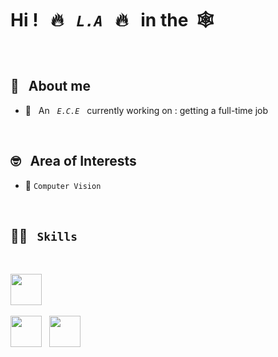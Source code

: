 # Hi ! &nbsp; 🔥 &nbsp; *`L.A`* &nbsp; 🔥 &nbsp; in the &nbsp;🕸️

&nbsp;

## 🔭 &nbsp; About me

- 🔭 &nbsp; An &nbsp; *`E.C.E`* &nbsp; currently working on : getting a full-time job

&nbsp;

## 🤓 &nbsp; Area of Interests

- 🏴 `Computer Vision`

<!-- &nbsp;

## 🕯️  &nbsp; Education

- ⛓️  &nbsp; `OpenCV` : Computer Vision : { In Progress } -->

&nbsp;

## 👨‍💻  &nbsp; `Skills`

&nbsp;
<!-- skills -->
<img height="50" width="50" src="https://avatars.githubusercontent.com/u/4673648?s=200&v=4" /> &nbsp; <!-- Arch -->
<!-- <img height="50" width="50" src="https://cdn-icons-png.flaticon.com/512/5968/5968286.png" />&nbsp; Python -->
<img height="50" width="50" src="https://www.nicepng.com/png/full/308-3084680_rust-programming-language-rust-programming-language-logo.png" /> &nbsp;
<img height="50" width="50" src="https://avatars.githubusercontent.com/u/21003710?s=200&v=4" /> &nbsp; <!-- PyTorch -->
<!-- <img height="50" width="50" src="https://avatars.githubusercontent.com/u/63681715?s=200&v=4" /> &nbsp; -->
<!-- <img height="50" width="50" src="https://raw.githubusercontent.com/github/explore/f3e22f0dca2be955676bc70d6214b95b13354ee8/topics/c/c.png" /> &nbsp; -->

<!-- <img height="50" width="50" src="https://raw.githubusercontent.com/github/explore/180320cffc25f4ed1bbdfd33d4db3a66eeeeb358/topics/html/html.png" /> &nbsp; -->
<!-- <img height="50" width="50" src="https://raw.githubusercontent.com/github/explore/180320cffc25f4ed1bbdfd33d4db3a66eeeeb358/topics/html/html.png" /> &nbsp; -->
<!-- <img height="50" width="50" src="https://raw.githubusercontent.com/github/explore/180320cffc25f4ed1bbdfd33d4db3a66eeeeb358/topics/css/css.png" /> &nbsp; -->
<!-- <img height="50" width="50" src="https://raw.githubusercontent.com/github/explore/180320cffc25f4ed1bbdfd33d4db3a66eeeeb358/topics/javascript/javascript.png" /> -->



<!-- github stats -->
<!-- ![gitStats](https://github-readme-stats.vercel.app/api?username=laouinia&theme=monokai&show_icons=true&hide_border=true&count_private=true&hide=prs,contribs) -->

